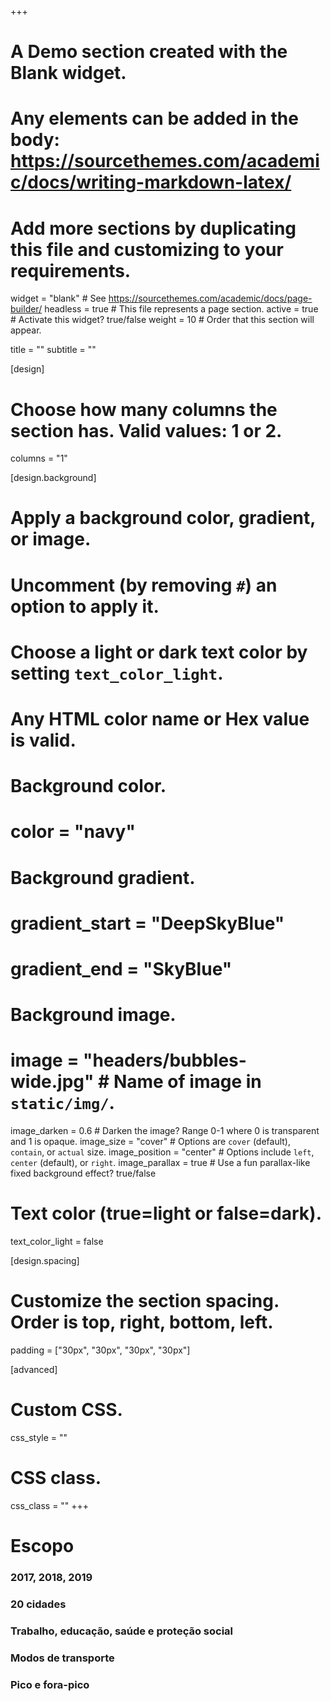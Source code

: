 +++
# A Demo section created with the Blank widget.
# Any elements can be added in the body: https://sourcethemes.com/academic/docs/writing-markdown-latex/
# Add more sections by duplicating this file and customizing to your requirements.

widget = "blank"  # See https://sourcethemes.com/academic/docs/page-builder/
headless = true  # This file represents a page section.
active = true  # Activate this widget? true/false
weight = 10  # Order that this section will appear.

title = ""
subtitle = ""

[design]
  # Choose how many columns the section has. Valid values: 1 or 2.
  columns = "1"

[design.background]
  # Apply a background color, gradient, or image.
  #   Uncomment (by removing `#`) an option to apply it.
  #   Choose a light or dark text color by setting `text_color_light`.
  #   Any HTML color name or Hex value is valid.

  # Background color.
  # color = "navy"
  
  # Background gradient.
  # gradient_start = "DeepSkyBlue"
  # gradient_end = "SkyBlue"
  
  # Background image.
  # image = "headers/bubbles-wide.jpg"  # Name of image in `static/img/`.
  image_darken = 0.6  # Darken the image? Range 0-1 where 0 is transparent and 1 is opaque.
  image_size = "cover"  #  Options are `cover` (default), `contain`, or `actual` size.
  image_position = "center"  # Options include `left`, `center` (default), or `right`.
  image_parallax = true  # Use a fun parallax-like fixed background effect? true/false

  # Text color (true=light or false=dark).
  text_color_light = false

[design.spacing]
  # Customize the section spacing. Order is top, right, bottom, left.
  padding = ["30px", "30px", "30px", "30px"]

[advanced]
 # Custom CSS. 
 css_style = ""
 
 # CSS class.
 css_class = ""
+++

<div class="container">
  <div class="row featurette">
  <div class="col-md-12 section-heading">
    <h1>Escopo</h1>
  </div>
  <div class="col-md-12">
  </div>
    <div class="col-sm-12 col-md-6 col-lg-2">
    <div class = "icon"><i class="fas fa-calendar fa-2x"></i></div>
    <h3>2017, 2018, 2019</h3>
  </div>
  <div class="col-sm-12 col-md-6 col-lg-2">
    <div class = "icon"><i class="fas fa-city fa-2x"></i></div>
    <h3>20 cidades</h3>
  </div>
  <div class="col-sm-12 col-md-6 col-lg-4">
    <div class = "icon"><i class="fas fa-building fa-2x"></i></div>
    <div class = "icon"><i class="fas fa-school fa-2x"></i></div>
    <div class = "icon"><i class="fas fa-hospital fa-2x"></i></div>
    <div class = "icon"><i class="fas fa-hands-holding-circle fa-2x"></i></div>
    <h3>Trabalho, educação, saúde e proteção social</h3>
  </div>
    <div class="col-sm-12 col-md-6 col-lg-4">
    <div class = "icon"><i class="fas fa-bus fa-2x"></i></div>
    <div class = "icon"><i class="fas fa-car fa-2x"></i></div>
    <div class = "icon"><i class="fas fa-walking fa-2x"></i></div>
    <div class = "icon"><i class="fas fa-bicycle fa-2x"></i></div>
    <h3>Modos de transporte</h3>
  </div>
  <div class="col-sm-12 col-md-6 col-lg-2">
    <div class = "icon"><i class="fas fa-clock fa-2x"></i></div>
    <h3>Pico e  fora-pico</h3>
  </div>
  </div>
  </div>
